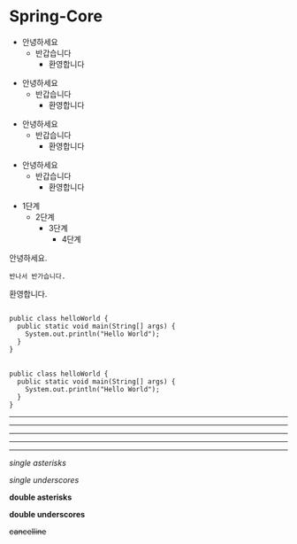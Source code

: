 # Spring-Core

- 안녕하세요
  - 반갑습니다
    - 환영합니다

* 안녕하세요
  * 반갑습니다
    * 환영합니다

+ 안녕하세요
  + 반갑습니다
    + 환영합니다

- 안녕하세요
  - 반갑습니다
    - 환영합니다
   


* 1단계
  - 2단계
    + 3단계
      + 4단계
     

안녕하세요.

    반나서 반가습니다.
    
환영합니다.


<pre>
<code>
public class helloWorld {
  public static void main(String[] args) {
    System.out.println("Hello World");
  }
}
</code>
</pre>





```
public class helloWorld {
  public static void main(String[] args) {
    System.out.println("Hello World");
  }
}
```







* * *

***

*****

- - -

---------------------------------------




*single asterisks*

_single underscores_

**double asterisks**

__double underscores__

~~cancelline~~
